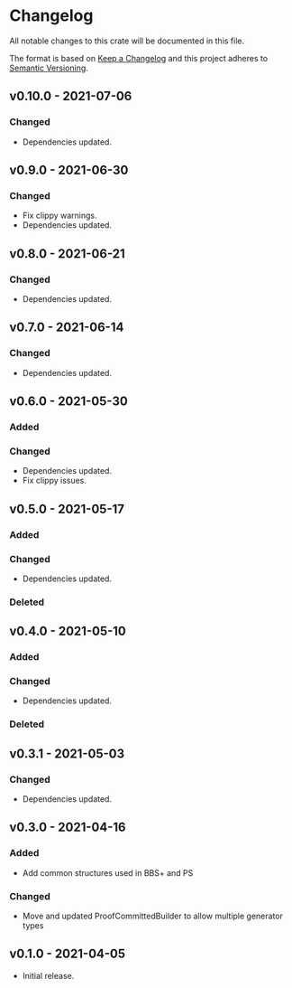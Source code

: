 # Changelog

All notable changes to this crate will be documented in this file.

The format is based on [Keep a Changelog](http://keepachangelog.com/en/1.0.0/)
and this project adheres to [Semantic Versioning](https://semver.org/spec/v2.0.0.html).

## v0.10.0 - 2021-07-06
### Changed
- Dependencies updated.

## v0.9.0 - 2021-06-30
### Changed
- Fix clippy warnings.
- Dependencies updated.

## v0.8.0 - 2021-06-21
### Changed
- Dependencies updated.

## v0.7.0 - 2021-06-14
### Changed
- Dependencies updated.

## v0.6.0 - 2021-05-30
### Added
### Changed
- Dependencies updated.
- Fix clippy issues.

## v0.5.0 - 2021-05-17
### Added
### Changed
- Dependencies updated.
### Deleted

## v0.4.0 - 2021-05-10
### Added
### Changed
- Dependencies updated.

### Deleted

## v0.3.1 - 2021-05-03
### Changed
- Dependencies updated.

## v0.3.0 - 2021-04-16
### Added
- Add common structures used in BBS+ and PS

### Changed
- Move and updated ProofCommittedBuilder to allow multiple generator types

## v0.1.0 - 2021-04-05

- Initial release.
